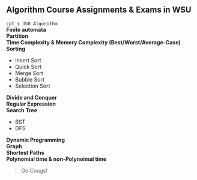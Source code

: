 ## Algorithm Course Assignments & Exams in WSU ##
```cpt_s 350 Algorithm```  
**Finite automata  
Partition  
Time Complexity & Memery Complexity (Best/Worst/Average-Case)  
Sorting**  
- Insert Sort  
- Quick Sort  
- Merge Sort  
- Bubble Sort
- Selection Sort  

**Divide and Conquer   
Regular Expression  
Search Tree**
- BST
- DFS

**Dynamic Programming  
Graph  
Shortest Paths  
Polynomial time & non-Polynoimal time**  
> Go Cougs!
